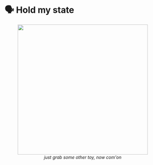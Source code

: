 # 🗣️ Hold my state

<p align="center">
  <img src="assets/woody.gif" width="420"><br>
  <em> just grab some other toy, now com'on</em>
</p>

